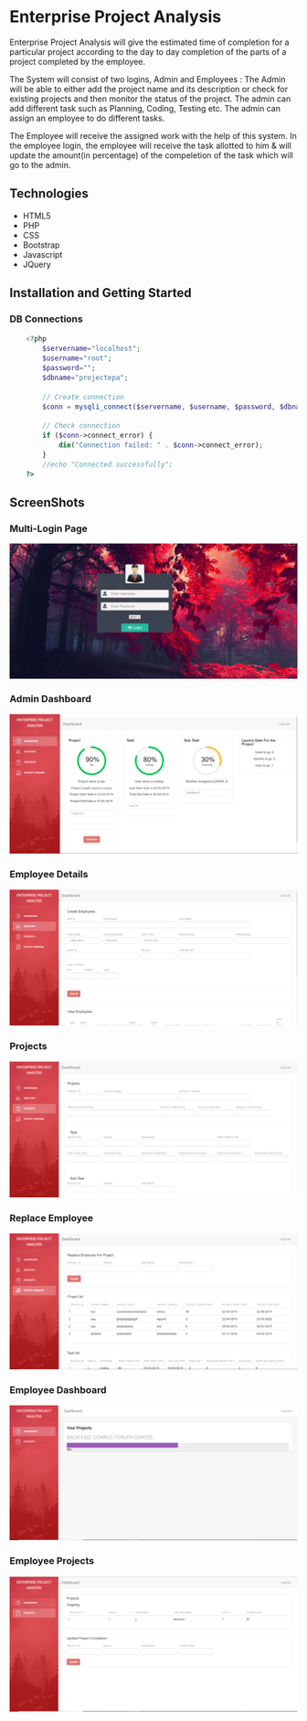 # Enterprise Project Analysis

Enterprise Project Analysis will give the estimated time of completion for a particular project according to the day to day completion of the parts of a project completed by the employee.

The System will consist of two logins, Admin and Employees :
The Admin will be able to either add the project name and its description or check for existing projects and then monitor the status of the project. The admin can add different task such as Planning, Coding, Testing etc. The admin can assign an employee to do different tasks.

The Employee will receive the assigned work with the help of this system. In the employee login, the employee will receive the task allotted to him & will update the amount(in percentage) of the compeletion of the task which will go to the admin.

## Technologies

- HTML5
- PHP
- CSS
- Bootstrap
- Javascript
- JQuery

## Installation and Getting Started

### DB Connections

```php
	<?php
        $servername="localhost";
        $username="root";
        $password="";
        $dbname="projectepa";

        // Create connection
        $conn = mysqli_connect($servername, $username, $password, $dbname);

        // Check connection
        if ($conn->connect_error) {
            die("Connection failed: " . $conn->connect_error);
        }
        //echo "Connected successfully";
    ?>
```

## ScreenShots

### Multi-Login Page

![](images/Login_Page.png)

### Admin Dashboard

![](images/Admin_Dashboard.png)

### Employee Details

![](images/Employees_Details_Insertion.png)

### Projects

![](images/Project_Insertion.png)

### Replace Employee

![](images/Replace_Employees.png)

### Employee Dashboard

![](images/Employee_Dashboard.png)

### Employee Projects

![](images/Employee_Projects.png)
